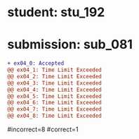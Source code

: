 # student: stu_192
# submission: sub_081

```diff
+ ex04_0: Accepted
@@ ex04_1: Time Limit Exceeded
@@ ex04_2: Time Limit Exceeded
@@ ex04_3: Time Limit Exceeded
@@ ex04_4: Time Limit Exceeded
@@ ex04_5: Time Limit Exceeded
@@ ex04_6: Time Limit Exceeded
@@ ex04_7: Time Limit Exceeded
@@ ex04_8: Time Limit Exceeded
```
#incorrect=8
#correct=1
